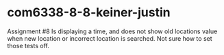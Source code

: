 # com6338-8-8-keiner-justin
Assignment #8
Is displaying a time, and does not show old locations value when new location or incorrect location is searched. Not sure how to set those tests off. 